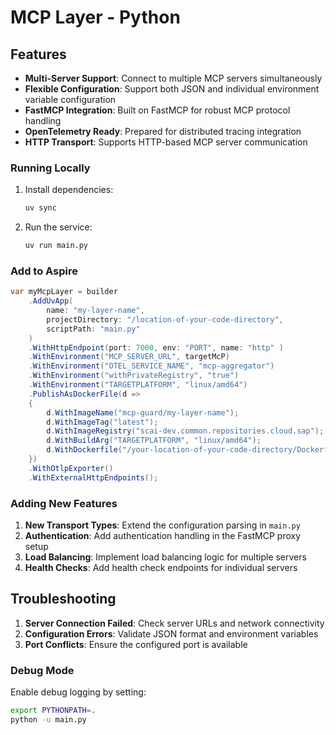 # MCP Layer - Python


## Features

- **Multi-Server Support**: Connect to multiple MCP servers simultaneously
- **Flexible Configuration**: Support both JSON and individual environment variable configuration
- **FastMCP Integration**: Built on FastMCP for robust MCP protocol handling
- **OpenTelemetry Ready**: Prepared for distributed tracing integration
- **HTTP Transport**: Supports HTTP-based MCP server communication
 


### Running Locally

1. Install dependencies:
   ```bash
   uv sync
   ```


3. Run the service:
   ```bash
   uv run main.py
   ```


### Add to Aspire
```csharp
var myMcpLayer = builder
    .AddUvApp(       
        name: "my-layer-name",
        projectDirectory: "/location-of-your-code-directory",
        scriptPath: "main.py" 
    )
    .WithHttpEndpoint(port: 7000, env: "PORT", name: "http" )
    .WithEnvironment("MCP_SERVER_URL", targetMcP)
    .WithEnvironment("OTEL_SERVICE_NAME", "mcp-aggregator")
    .WithEnvironment("withPrivateRegistry", "true")
    .WithEnvironment("TARGETPLATFORM", "linux/amd64")
    .PublishAsDockerFile(d =>
    {
        d.WithImageName("mcp-guard/my-layer-name");
        d.WithImageTag("latest");
        d.WithImageRegistry("scai-dev.common.repositories.cloud.sap");
        d.WithBuildArg("TARGETPLATFORM", "linux/amd64");
        d.WithDockerfile("/your-location-of-your-code-directory/Dockerfile");
    })
    .WithOtlpExporter()
    .WithExternalHttpEndpoints();


```
 
### Adding New Features

1. **New Transport Types**: Extend the configuration parsing in `main.py`
2. **Authentication**: Add authentication handling in the FastMCP proxy setup
3. **Load Balancing**: Implement load balancing logic for multiple servers
4. **Health Checks**: Add health check endpoints for individual servers

## Troubleshooting

1. **Server Connection Failed**: Check server URLs and network connectivity
2. **Configuration Errors**: Validate JSON format and environment variables
3. **Port Conflicts**: Ensure the configured port is available

### Debug Mode

Enable debug logging by setting:

```bash
export PYTHONPATH=.
python -u main.py
```
